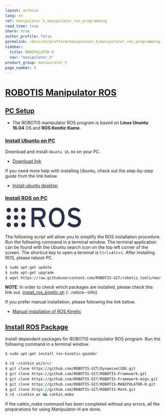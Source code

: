 ```yaml
---
layout: archive
lang: en
ref: manipulator_h_manipulator_ros_programming
read_time: true
share: true
author_profile: false
permalink: /docs/en/platform/manipulator_h/manipulator_ros_programming/
sidebar:
  title: MANIPULATOR-H
  nav: "manipulator_h"
product_group: manipulator_h
page_number: 6
---
```


<div style="counter-reset: h1 5"></div>

# [ROBOTIS Manipulator ROS](#robotis-manipulator-ros)

## [PC Setup](#pc-setup)

- The ROBOTIS manipulator ROS program is based on **Linux Ununtu 16.04** OS and **ROS Kenitic Kame**.

### [Install Ubuntu on PC](#install-ubuntu-on-pc)

Download and install `Ubuntu 16.04` on your PC.

- [Download link](https://www.ubuntu.com/download/alternative-downloads)

If you need more help with installing Ubuntu, check out the step-by-step guide from the link below.

- [Install ubuntu desktop](https://www.ubuntu.com/download/desktop/install-ubuntu-desktop)

### [Install ROS on PC](#install-ros-on-pc)

![](/assets/images/platform/manipulator_h/logo_ros.png)

The following script will allow you to simplify the ROS installation procedure. Run the following command in a terminal window. The terminal application can be found with the Ubuntu search icon on the top left corner of the screen. The shortcut key to open a terminal is `Ctrl`+`Alt`+`t`. After installing ROS, please reboot PC.

``` bash
$ sudo apt-get update
$ sudo apt-get upgrade
$ wget https://raw.githubusercontent.com/ROBOTIS-GIT/robotis_tools/master/install_ros_kinetic.sh && chmod 755 ./install_ros_kinetic.sh && bash ./install_ros_kinetic.sh
```

**NOTE**: In order to check which packages are installed, please check this link out. [install_ros_kinetic.sh](https://raw.githubusercontent.com/ROBOTIS-GIT/robotis_tools/master/install_ros_kinetic.sh)
{: .notice--info}

If you prefer manual installation, please following the link below.

- [Manual installation of ROS Kinetic](http://wiki.ros.org/kinetic/Installation/Ubuntu)

## [Install ROS Package](#install-ros-package)

Install dependent packages for ROBOTIS manipulator ROS program. Run the following command in a terminal window.

``` bash
$ sudo apt-get install ros-kinetic-gazebo*
```

``` bash
$ cd ~/catkin_ws/src/
$ git clone https://github.com/ROBOTIS-GIT/DynamixelSDK.git
$ git clone https://github.com/ROBOTIS-GIT/ROBOTIS-Framework.git
$ git clone https://github.com/ROBOTIS-GIT/ROBOTIS-Framework-msgs.git
$ git clone https://github.com/ROBOTIS-GIT/ROBOTIS-MANIPULATOR-H.git
$ git clone https://github.com/ROBOTIS-GIT/ROBOTIS-Math.git
$ cd ~/catkin_ws && catkin_make
```

If the catkin_make command has been completed without any errors, all the preparations for using Manipulator-H are done.
